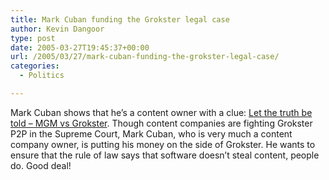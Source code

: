 ```yaml
---
title: Mark Cuban funding the Grokster legal case
author: Kevin Dangoor
type: post
date: 2005-03-27T19:45:37+00:00
url: /2005/03/27/mark-cuban-funding-the-grokster-legal-case/
categories:
  - Politics

---
```

Mark Cuban shows that he&#8217;s a content owner with a clue: [Let the truth be told &#8211; MGM vs Grokster][1]. Though content companies are fighting Grokster P2P in the Supreme Court, Mark Cuban, who is very much a content company owner, is putting his money on the side of Grokster. He wants to ensure that the rule of law says that software doesn&#8217;t steal content, people do. Good deal!

 [1]: http://www.blogmaverick.com/entry/1234000230037801/ "Let the truth be toldâ€¦MGM vs Grokster - Blog Maverick - www.blogmaverick.com"